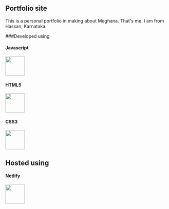 ## Portfolio site

This is a personal portfolio in making about Meghana. That's me.
I am from Hassan, Karnataka. 

###Developed using 

#### Javascript
<img src="https://cdn.worldvectorlogo.com/logos/logo-javascript.svg" width="60" height="60">

#### HTML5  
<img src="https://cdn.worldvectorlogo.com/logos/html-5.svg" width="60" height="60">

#### CSS3
<img src="https://cdn.worldvectorlogo.com/logos/css-3.svg" width="60" height="60">

## Hosted using

#### Netlify
<img src="https://cdn.worldvectorlogo.com/logos/netlify.svg" width="60" height="60">

